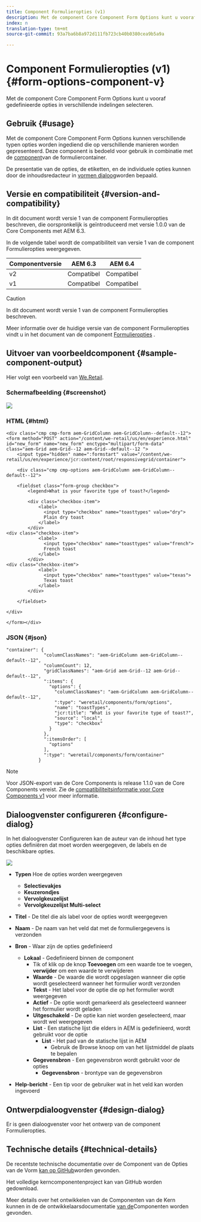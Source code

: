 ```yaml
---
title: Component Formulieropties (v1)
description: Met de component Core Component Form Options kunt u vooraf gedefinieerde opties in verschillende indelingen selecteren.
index: n
translation-type: tm+mt
source-git-commit: 93a7ba6b8a972d111fb723cb40b0380cea9b5a9a

---
```



# Component Formulieropties (v1) {#form-options-component-v}

Met de component Core Component Form Options kunt u vooraf gedefinieerde opties in verschillende indelingen selecteren.

## Gebruik {#usage}

Met de component Core Component Form Options kunnen verschillende typen opties worden ingediend die op verschillende manieren worden gepresenteerd. Deze component is bedoeld voor gebruik in combinatie met de [component](form-container-v1.md)van de formuliercontainer.

De presentatie van de opties, de etiketten, en de individuele opties kunnen door de inhoudsredacteur in [vormen dialoog](#configure-dialog)worden bepaald.

## Versie en compatibiliteit {#version-and-compatibility}

In dit document wordt versie 1 van de component Formulieropties beschreven, die oorspronkelijk is geïntroduceerd met versie 1.0.0 van de Core Components met AEM 6.3.

In de volgende tabel wordt de compatibiliteit van versie 1 van de component Formulieropties weergegeven.

| Componentversie | AEM 6.3 | AEM 6.4 |
|--- |--- |--- |
| v2 | Compatibel | Compatibel |
| v1 | Compatibel | Compatibel |

>[!CAUTION]
>
>In dit document wordt versie 1 van de component Formulieropties beschreven.
>
>Meer informatie over de huidige versie van de component Formulieropties vindt u in het document van de component [Formulieropties](/help/components/forms/form-options.md) .

## Uitvoer van voorbeeldcomponent {#sample-component-output}

Hier volgt een voorbeeld van [We.Retail](https://helpx.adobe.com/experience-manager/6-4/sites/developing/using/we-retail.html).

### Schermafbeelding {#screenshot}

![](/help/assets/chlimage_1-89.png)

### HTML {#html}

```
<div class="cmp cmp-form aem-GridColumn aem-GridColumn--default--12">
<form method="POST" action="/content/we-retail/us/en/experience.html" id="new_form" name="new_form" enctype="multipart/form-data" class="aem-Grid aem-Grid--12 aem-Grid--default--12 ">
    <input type="hidden" name=":formstart" value="/content/we-retail/us/en/experience/jcr:content/root/responsivegrid/container">
    
    <div class="cmp cmp-options aem-GridColumn aem-GridColumn--default--12">

    <fieldset class="form-group checkbox">
        <legend>What is your favorite type of toast?</legend>
        
        <div class="checkbox-item">
            <label>
              <input type="checkbox" name="toasttypes" value="dry">
              Plain dry toast
            </label>
        </div>
<div class="checkbox-item">
            <label>
              <input type="checkbox" name="toasttypes" value="french">
              French toast
            </label>
        </div>
<div class="checkbox-item">
            <label>
              <input type="checkbox" name="toasttypes" value="texas">
              Texas toast
            </label>
        </div>

    </fieldset>
    
</div>
    
</form></div>
```

### JSON {#json}

```
"container": {
              "columnClassNames": "aem-GridColumn aem-GridColumn--default--12",
              "columnCount": 12,
              "gridClassNames": "aem-Grid aem-Grid--12 aem-Grid--default--12",
              ":items": {
                "options": {
                  "columnClassNames": "aem-GridColumn aem-GridColumn--default--12",
                  ":type": "weretail/components/form/options",
                  "name": "toastTypes",
                  "jcr:title": "What is your favorite type of toast?",
                  "source": "local",
                  "type": "checkbox"
                }
              },
              ":itemsOrder": [
                "options"
              ],
              ":type": "weretail/components/form/container"
            }
```

>[!NOTE]
>
>Voor JSON-export van de Core Components is release 1.1.0 van de Core Components vereist. Zie de [compatibiliteitsinformatie voor Core Components v1](/help/versions.md) voor meer informatie.

## Dialoogvenster configureren {#configure-dialog}

In het dialoogvenster Configureren kan de auteur van de inhoud het type opties definiëren dat moet worden weergegeven, de labels en de beschikbare opties.

![](/help/assets/chlimage_1-90.png)

* **Typen** Hoe de opties worden weergegeven

   * **Selectievakjes**
   * **Keuzerondjes**
   * **Vervolgkeuzelijst**
   * **Vervolgkeuzelijst Multi-select**

* **Titel** - De titel die als label voor de opties wordt weergegeven
* **Naam** - De naam van het veld dat met de formuliergegevens is verzonden
* **Bron** - Waar zijn de opties gedefinieerd

   * **Lokaal** - Gedefinieerd binnen de component
      * Tik of klik op de knop **Toevoegen** om een waarde toe te voegen, **verwijder** om een waarde te verwijderen
      * **Waarde** - De waarde die wordt opgeslagen wanneer die optie wordt geselecteerd wanneer het formulier wordt verzonden
      * **Tekst** - Het label voor de optie die op het formulier wordt weergegeven
      * **Actief** - De optie wordt gemarkeerd als geselecteerd wanneer het formulier wordt geladen
      * **Uitgeschakeld** - De optie kan niet worden geselecteerd, maar wordt wel weergegeven
      * **List** - Een statische lijst die elders in AEM is gedefinieerd, wordt gebruikt voor de optie
         * **List** - Het pad van de statische lijst in AEM
            * Gebruik de Browse knoop om van het lijstmiddel de plaats te bepalen
      * **Gegevensbron** - Een gegevensbron wordt gebruikt voor de opties
         * **Gegevensbron** - brontype van de gegevensbron
* **Help-bericht** - Een tip voor de gebruiker wat in het veld kan worden ingevoerd

## Ontwerpdialoogvenster {#design-dialog}

Er is geen dialoogvenster voor het ontwerp van de component Formulieropties.

## Technische details {#technical-details}

De recentste technische documentatie over de Component van de Opties van de Vorm [kan op GitHub](https://github.com/adobe/aem-core-wcm-components/tree/master/content/src/content/jcr_root/apps/core/wcm/components/form/options/v1/options)worden gevonden.

Het volledige kerncomponentenproject kan van GitHub worden gedownload.

Meer details over het ontwikkelen van de Componenten van de Kern kunnen in de de ontwikkelaarsdocumentatie [van de](/help/developing/overview.md)Componenten worden gevonden.
